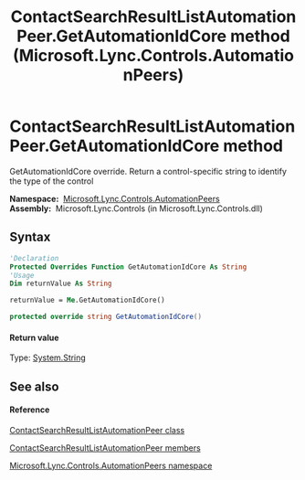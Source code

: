 ﻿---
title: ContactSearchResultListAutomationPeer.GetAutomationIdCore method  (Microsoft.Lync.Controls.AutomationPeers)
TOCTitle: 'GetAutomationIdCore method '
ms:assetid: M:Microsoft.Lync.Controls.AutomationPeers.ContactSearchResultListAutomationPeer.GetAutomationIdCore_DI_3_UC_OCS14MrefLyncWPF
ms:mtpsurl: https://msdn.microsoft.com/en-us/library/microsoft.lync.controls.automationpeers.contactsearchresultlistautomationpeer.getautomationidcore_di_3_uc_ocs14mreflyncwpf(v=office.15)
ms:contentKeyID: 48601703
ms.date: 07/28/2014
mtps_version: v=office.15
f1_keywords:
- Microsoft.Lync.Controls.AutomationPeers.ContactSearchResultListAutomationPeer.GetAutomationIdCore
dev_langs:
- CSharp
- JScript
- VB
- other
---

# ContactSearchResultListAutomationPeer.GetAutomationIdCore method

GetAutomationIdCore override. Return a control-specific string to identify the type of the control

**Namespace:**  [Microsoft.Lync.Controls.AutomationPeers](microsoft-lync-controls-automationpeers-namespace_1.md)  
**Assembly:**  Microsoft.Lync.Controls (in Microsoft.Lync.Controls.dll)

## Syntax

``` vb
'Declaration
Protected Overrides Function GetAutomationIdCore As String
'Usage
Dim returnValue As String

returnValue = Me.GetAutomationIdCore()
```

``` csharp
protected override string GetAutomationIdCore()
```

#### Return value

Type: [System.String](http://msdn2.microsoft.com/en-us/library/s1wwdcbf)  

## See also

#### Reference

[ContactSearchResultListAutomationPeer class](contactsearchresultlistautomationpeer-class-microsoft-lync-controls-automationpeers_1.md)

[ContactSearchResultListAutomationPeer members](contactsearchresultlistautomationpeer-members-microsoft-lync-controls-automationpeers_1.md)

[Microsoft.Lync.Controls.AutomationPeers namespace](microsoft-lync-controls-automationpeers-namespace_1.md)

